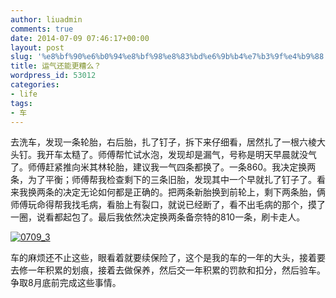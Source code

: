 ```yaml
---
author: liuadmin
comments: true
date: 2014-07-09 07:46:17+00:00
layout: post
slug: '%e8%bf%90%e6%b0%94%e8%bf%98%e8%83%bd%e6%9b%b4%e7%b3%9f%e4%b9%88'
title: 运气还能更糟么？
wordpress_id: 53012
categories:
- life
tags:
- 车
---
```


去洗车，发现一条轮胎，右后胎，扎了钉子，拆下来仔细看，居然扎了一根六棱大头钉。我开车太糙了。师傅帮忙试水泡，发现却是漏气，号称是明天早晨就没气了。师傅赶紧推向米其林轮胎，建议我一气四条都换了。一条860。我决定换两条，为了平衡；师傅帮我检查剩下的三条旧胎，发现其中一个早就扎了钉子了。看来我换两条的决定无论如何都是正确的。把两条新胎换到前轮上，剩下两条胎，俩师傅玩命得帮我找毛病，看胎上有裂口，就说已经断了，看不出毛病的那个，摸了一圈，说看都起包了。最后我依然决定换两条备奈特的810一条，刷卡走人。

[![0709_3](http://cdn1.martinliu.cn/wp-content/uploads/2014/07/0709_3-1024x767.jpg)](http://cdn1.martinliu.cn/wp-content/uploads/2014/07/0709_3.jpg)

车的麻烦还不止这些，眼看着就要续保险了，这个是我的车的一年的大头，接着要去修一年积累的划痕，接着去做保养，然后交一年积累的罚款和扣分，然后验车。争取8月底前完成这些事情。
